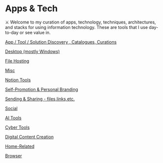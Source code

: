 # Apps & Tech

<aside>
⚔️ Welcome to my curation of apps, technology, techniques, architectures, and stacks for using information technology. These are tools that I use day-to-day or see value in.

</aside>

[App / Tool / Solution Discovery , Catalogues, Curations](Apps%20&%20Tech%205a9eda9c48e44828a20699d2088ad11b/App%20Tool%20Solution%20Discovery%20,%20Catalogues,%20Curation%20489b86ce27b34c18a41ce4ef75d8a7a3.md)

[Desktop (mostly Windows)](Apps%20&%20Tech%205a9eda9c48e44828a20699d2088ad11b/Desktop%20(mostly%20Windows).md)

[File Hosting](Apps%20&%20Tech%205a9eda9c48e44828a20699d2088ad11b/File%20Hosting.md)

[Misc](Apps%20&%20Tech%205a9eda9c48e44828a20699d2088ad11b/Misc.md)

[Notion Tools](Apps%20&%20Tech%205a9eda9c48e44828a20699d2088ad11b/Notion%20Tools.md)

[Self-Promotion & Personal Branding](Apps%20&%20Tech%205a9eda9c48e44828a20699d2088ad11b/Self-Promotion%20&%20Personal%20Branding%205de034da248a4f52911513ea2412d2d9.md)

[Sending & Sharing - files,links,etc.](Apps%20&%20Tech%205a9eda9c48e44828a20699d2088ad11b/Sending%20&%20Sharing%20-%20files,links,etc%20f378983ec4a74eb1a0372a2a26975cea.md)

[Social](Apps%20&%20Tech%205a9eda9c48e44828a20699d2088ad11b/Social.md)

[AI Tools](Apps%20&%20Tech%205a9eda9c48e44828a20699d2088ad11b/AI%20Tools.md)

[Cyber Tools](Apps%20&%20Tech%205a9eda9c48e44828a20699d2088ad11b/Cyber%20Tools.md)

[Digital Content Creation](Apps%20&%20Tech%205a9eda9c48e44828a20699d2088ad11b/Digital%20Content%20Creation.md)

[Home-Related](Apps%20&%20Tech%205a9eda9c48e44828a20699d2088ad11b/Home-Related.md)

[Browser](Apps%20&%20Tech%205a9eda9c48e44828a20699d2088ad11b/Browser.md)